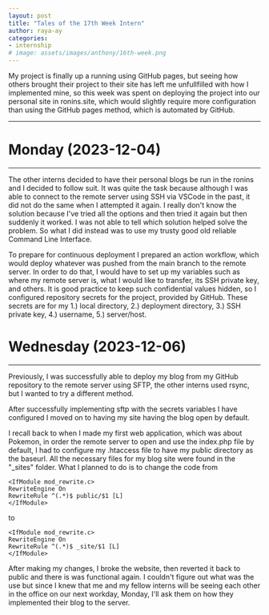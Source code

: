 ```yaml
---
layout: post
title: "Tales of the 17th Week Intern"
author: raya-ay
categories: 
- internship
# image: assets/images/anthony/16th-week.png
---
```


My project is finally up a running using GitHub pages, but seeing how others brought their project to their site has left me unfullfilled with how I implemented mine, so this week was spent on deploying the project into our personal site in ronins.site, which would slightly require more configuration than using the GitHub pages method, which is automated by GitHub.

---

# Monday (2023-12-04)
---

The other interns decided to have their personal blogs be run in the ronins and I decided to follow suit. It was quite the task because although I was able to connect to the remote server using SSH via VSCode in the past, it did not do the same when I attempted it again. I really don't know the solution because I've tried all the options and then tried it again but then suddenly it worked. I was not able to tell which solution helped solve the problem. So what I did instead was to use my trusty good old reliable Command Line Interface.

To prepare for continuous deployment I prepared an action workflow, which would deploy whatever was pushed from the main branch to the remote server. In order to do that, I would have to set up my variables such as where my remote server is, what I would like to transfer, its SSH private key, and others. It is good practice to keep such confidential values hidden, so I configured repository secrets for the project, provided by GitHub. These secrets are for my 1.) local directory, 2.) deployment directory, 3.) SSH private key, 4.) username, 5.) server/host.

# Wednesday (2023-12-06)
---

Previously, I was successfully able to deploy my blog from my GitHub repository to the remote server using SFTP, the other interns used rsync, but I wanted to try a different method. 

After successfully implementing sftp with the secrets variables I have configured I moved on to having my site having the blog open by default.

I recall back to when I made my first web application, which was about Pokemon, in order the remote server to open and use the index.php file by default, I had to configure my .htaccess file to have my public directory as the baseurl. All the necessary files for my blog site were found in the "\_sites" folder. What I planned to do is to change the code from

```
<IfModule mod_rewrite.c>
RewriteEngine On
RewriteRule ^(.*)$ public/$1 [L]
</IfModule>
```

to
```
<IfModule mod_rewrite.c>
RewriteEngine On
RewriteRule ^(.*)$ _site/$1 [L]
</IfModule>
```

After making my changes, I broke the website, then reverted it back to public and there is was functional again. I couldn't figure out what was the use but since I knew that me and my fellow interns will be seeing each other in the office on our next workday, Monday, I'll ask them on how they implemented their blog to the server.

